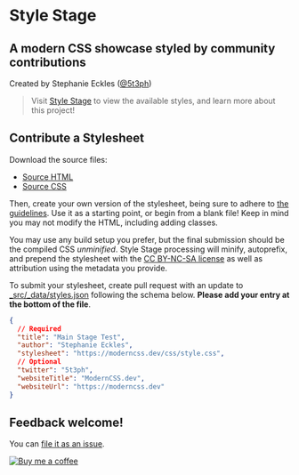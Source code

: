 # Style Stage

## A modern CSS showcase styled by community contributions

Created by Stephanie Eckles ([@5t3ph](https://twitter.com/5t3ph))

> Visit [Style Stage](https://stylestage.moderncss.dev) to view the available styles, and learn more about this project!

## Contribute a Stylesheet

Download the source files:

- [Source HTML](https://stylestage.moderncss.dev/source-files/stylestage.html)
- [Source CSS](https://stylestage.moderncss.dev/source-files/style.css)

Then, create your own version of the stylesheet, being sure to adhere to [the guidelines](https://stylestage.moderncss.dev/guidelines/). Use it as a starting point, or begin from a blank file! Keep in mind you may not modify the HTML, including adding classes.

You may use any build setup you prefer, but the final submission should be the compiled CSS _unminified_. Style Stage processing will minify, autoprefix, and prepend the stylesheet with the [CC BY-NC-SA license](https://creativecommons.org/licenses/by-nc-sa/3.0/) as well as attribution using the metadata you provide.

To submit your stylesheet, create pull request with an update to [\_src/\_data/styles.json](https://github.com/5t3ph/stylestage/blob/main/src/_data/styles.json) following the schema below. **Please add your entry at the bottom of the file**.

```json
{
  // Required
  "title": "Main Stage Test",
  "author": "Stephanie Eckles",
  "stylesheet": "https://moderncss.dev/css/style.css",
  // Optional
  "twitter": "5t3ph",
  "websiteTitle": "ModernCSS.dev",
  "websiteUrl": "https://moderncss.dev"
}
```

## Feedback welcome!

You can [file it as an issue](https://github.com/5t3ph/stylestage/issues).

[![Buy me a coffee](https://cdn.buymeacoffee.com/buttons/default-violet.png)](https://www.buymeacoffee.com/moderncss)
